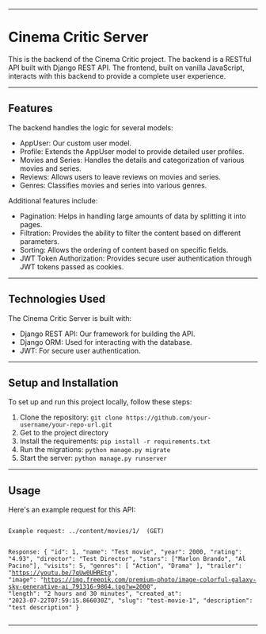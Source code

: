 <hr>
<h1>Cinema Critic Server</h1>
<p>
  This is the backend of the Cinema Critic project. The backend is a RESTful API built with Django REST API. The frontend, built on vanilla JavaScript, interacts with this backend to provide a complete user experience.
</p>
<hr>

<h2>Features</h2>
<p>The backend handles the logic for several models:</p>
<ul>
  <li>AppUser: Our custom user model.</li>
  <li>Profile: Extends the AppUser model to provide detailed user profiles.</li>
  <li>Movies and Series: Handles the details and categorization of various movies and series.</li>
  <li>Reviews: Allows users to leave reviews on movies and series.</li>
  <li>Genres: Classifies movies and series into various genres.</li>
</ul>
<p>Additional features include:</p>
<ul>
  <li>Pagination: Helps in handling large amounts of data by splitting it into pages.</li>
  <li>Filtration: Provides the ability to filter the content based on different parameters.</li>
  <li>Sorting: Allows the ordering of content based on specific fields.</li>
  <li>JWT Token Authorization: Provides secure user authentication through JWT tokens passed as cookies.</li>
</ul>
<hr>

<h2>Technologies Used</h2>
<p>The Cinema Critic Server is built with:</p>
<ul>
  <li>Django REST API: Our framework for building the API.</li>
  <li>Django ORM: Used for interacting with the database.</li>
  <li>JWT: For secure user authentication.</li>
</ul>
<hr>
<h2>Setup and Installation</h2>
<p>To set up and run this project locally, follow these steps:</p>
<ol>
  <li>Clone the repository: <code>git clone https://github.com/your-username/your-repo-url.git</code></li>
  <li>Get to the project directory</li>
  <li>Install the requirements: <code>pip install -r requirements.txt</code></li>
  <li>Run the migrations: <code>python manage.py migrate</code></li>
  <li>Start the server: <code>python manage.py runserver</code></li>
</ol>
<hr>
<h2>Usage</h2>
<p>Here's an example request for this API:</p>
<pre><code>
Example request: ../content/movies/1/  (GET)

Response:
{
    "id": 1,
    "name": "Test movie",
    "year": 2000,
    "rating": "4.93",
    "director": "Test Director",
    "stars": ["Marlon Brando", "Al Pacino"],
    "visits": 5,
    "genres": [
        "Action",
        "Drama"
    ],
    "trailer": "https://youtu.be/7qUw0UHREtg",
    "image": "https://img.freepik.com/premium-photo/image-colorful-galaxy-sky-generative-ai_791316-9864.jpg?w=2000",
    "length": "2 hours and 30 minutes",
    "created_at": "2023-07-22T07:59:15.866030Z",
    "slug": "test-movie-1",
    "description": "test description"
}
</code></pre>
<hr>
